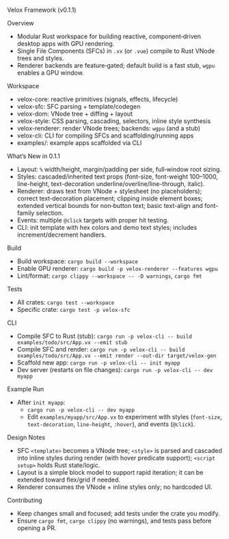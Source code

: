 Velox Framework (v0.1.1)

Overview
- Modular Rust workspace for building reactive, component‑driven desktop apps with GPU rendering.
- Single File Components (SFCs) in `.vx` (or `.vue`) compile to Rust VNode trees and styles.
- Renderer backends are feature‑gated; default build is a fast stub, `wgpu` enables a GPU window.

Workspace
- velox-core: reactive primitives (signals, effects, lifecycle)
- velox-sfc: SFC parsing + template/codegen
- velox-dom: VNode tree + diffing + layout
- velox-style: CSS parsing, cascading, selectors, inline style synthesis
- velox-renderer: render VNode trees; backends: `wgpu` (and a stub)
- velox-cli: CLI for compiling SFCs and scaffolding/running apps
- examples/: example apps scaffolded via CLI

What’s New in 0.1.1
- Layout: `%` width/height, margin/padding per side, full‑window root sizing.
- Styles: cascaded/inherited text props (font-size, font-weight 100–1000, line-height, text-decoration underline/overline/line-through, italic).
- Renderer: draws text from VNode + stylesheet (no placeholders); correct text‑decoration placement; clipping inside element boxes; extended vertical bounds for non‑button text; basic text-align and font-family selection.
- Events: multiple `@click` targets with proper hit testing.
- CLI: init template with hex colors and demo text styles; includes increment/decrement handlers.

Build
- Build workspace: `cargo build --workspace`
- Enable GPU renderer: `cargo build -p velox-renderer --features wgpu`
- Lint/format: `cargo clippy --workspace -- -D warnings`, `cargo fmt`

Tests
- All crates: `cargo test --workspace`
- Specific crate: `cargo test -p velox-sfc`

CLI
- Compile SFC to Rust (stub):
  `cargo run -p velox-cli -- build examples/todo/src/App.vx --emit stub`
- Compile SFC and render:
  `cargo run -p velox-cli -- build examples/todo/src/App.vx --emit render --out-dir target/velox-gen`
- Scaffold new app:
  `cargo run -p velox-cli -- init myapp`
- Dev server (restarts on file changes):
  `cargo run -p velox-cli -- dev myapp`

Example Run
- After `init myapp`:
  - `cargo run -p velox-cli -- dev myapp`
  - Edit `examples/myapp/src/App.vx` to experiment with styles (`font-size`, `text-decoration`, `line-height`, `:hover`), and events (`@click`).

Design Notes
- SFC `<template>` becomes a VNode tree; `<style>` is parsed and cascaded into inline styles during render (with hover predicate support); `<script setup>` holds Rust state/logic.
- Layout is a simple block model to support rapid iteration; it can be extended toward flex/grid if needed.
- Renderer consumes the VNode + inline styles only; no hardcoded UI.

Contributing
- Keep changes small and focused; add tests under the crate you modify.
- Ensure `cargo fmt`, `cargo clippy` (no warnings), and tests pass before opening a PR.

